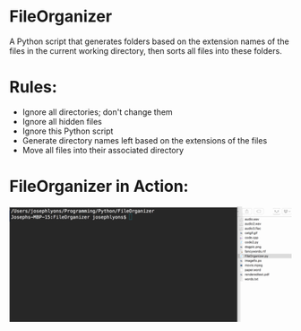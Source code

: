 # FileOrganizer
A Python script that generates folders based on the extension names of the files
in the current working directory, then sorts all files into these folders.

# Rules:
- Ignore all directories; don't change them
- Ignore all hidden files
- Ignore this Python script
- Generate directory names left based on the extensions of the files
- Move all files into their associated directory

# FileOrganizer in Action:

![FileOrganizer in Action](FileOrganizer.gif)
